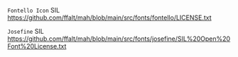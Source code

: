 `Fontello Icon`
SIL
https://github.com/ffalt/mah/blob/main/src/fonts/fontello/LICENSE.txt

`Josefine`
SIL
https://github.com/ffalt/mah/blob/main/src/fonts/josefine/SIL%20Open%20Font%20License.txt
